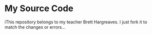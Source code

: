 # My Source Code
iThis repository belongs to my teacher Brett Hargreaves. I just fork it to match the changes or errors...
